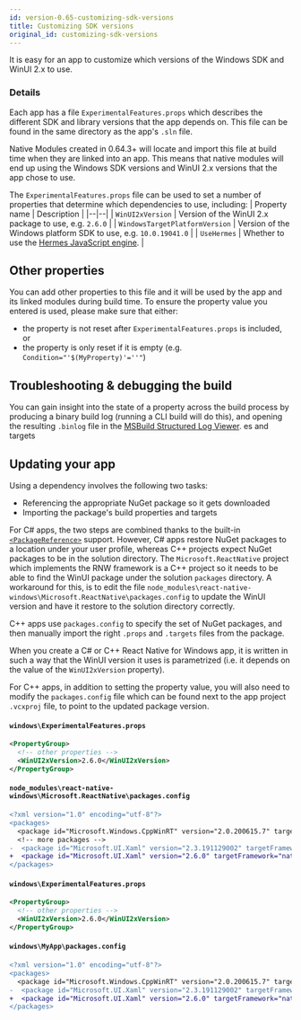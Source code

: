 ```yaml
---
id: version-0.65-customizing-sdk-versions
title: Customizing SDK versions
original_id: customizing-sdk-versions
---
```


It is easy for an app to customize which versions of the Windows SDK and WinUI 2.x to use.

### Details

Each app has a file `ExperimentalFeatures.props` which describes the different SDK and library versions that the app depends on. This file can be found in the same directory as the app's `.sln` file.

Native Modules created in 0.64.3+ will locate and import this file at build time when they are linked into an app. This means that native modules will end up using the Windows SDK versions and WinUI 2.x versions that the app chose to use.

The `ExperimentalFeatures.props` file can be used to set a number of properties that determine which dependencies to use, including:
| Property name | Description |
|--|--|
| `WinUI2xVersion` | Version of the WinUI 2.x package to use, e.g. `2.6.0` |
| `WindowsTargetPlatformVersion` | Version of the Windows platform SDK to use, e.g. `10.0.19041.0` |
| `UseHermes` | Whether to use the [Hermes JavaScript engine](hermes.md). |

## Other properties

You can add other properties to this file and it will be used by the app and its linked modules during build time. To ensure the property value you entered is used, please make sure that either:

- the property is not reset after `ExperimentalFeatures.props` is included, or 
- the property is only reset if it is empty (e.g. `Condition="'$(MyProperty)'=''"`) 

## Troubleshooting & debugging the build

You can gain insight into the state of a property across the build process by producing a binary build log (running a CLI build will do this), and opening the resulting `.binlog` file in the [MSBuild Structured Log Viewer](https://msbuildlog.com/).
es and targets

## Updating your app

Using a dependency involves the following two tasks:

- Referencing the appropriate NuGet package so it gets downloaded
- Importing the package's build properties and targets

For C# apps, the two steps are combined thanks to the built-in  [`<PackageReference>`](https://docs.microsoft.com/nuget/consume-packages/package-references-in-project-files) support.
However, C# apps restore NuGet packages to a location under your user profile, whereas C++ projects expect NuGet packages to be in the solution directory. The `Microsoft.ReactNative` project which implements the RNW framework is a C++ project so it needs to be able to find the WinUI package under the solution `packages` directory. A workaround for this, is to edit the file `node_modules\react-native-windows\Microsoft.ReactNative\packages.config` to update the WinUI version and have it restore to the solution directory correctly.

C++ apps use `packages.config` to specify the set of NuGet packages, and then manually import the right `.props` and `.targets` files from the package.

When you create a C# or C++ React Native for Windows app, it is written in such a way that the WinUI version it uses is parametrized (i.e. it depends on the value of the `WinUI2xVersion` property).

For C++ apps, in addition to setting the property value, you will also need to modify the `packages.config` file which can be found next to the app project `.vcxproj` file, to point to the updated package version.

<!--DOCUSAURUS_CODE_TABS-->
<!--C# app-->

#### `windows\ExperimentalFeatures.props`

```xml title="ExperimentalFeatures.props"
<PropertyGroup>
  <!-- other properties -->
  <WinUI2xVersion>2.6.0</WinUI2xVersion>
</PropertyGroup>
```

#### `node_modules\react-native-windows\Microsoft.ReactNative\packages.config`

```diff
<?xml version="1.0" encoding="utf-8"?>
<packages>
  <package id="Microsoft.Windows.CppWinRT" version="2.0.200615.7" targetFramework="native" />
  <!-- more packages -->
-  <package id="Microsoft.UI.Xaml" version="2.3.191129002" targetFramework="native" />
+  <package id="Microsoft.UI.Xaml" version="2.6.0" targetFramework="native" />
</packages>
```


<!--C++ app-->

#### `windows\ExperimentalFeatures.props`

```xml
<PropertyGroup>
  <!-- other properties -->
  <WinUI2xVersion>2.6.0</WinUI2xVersion>
</PropertyGroup>
```

#### `windows\MyApp\packages.config`

```diff
<?xml version="1.0" encoding="utf-8"?>
<packages>
  <package id="Microsoft.Windows.CppWinRT" version="2.0.200615.7" targetFramework="native" />
-  <package id="Microsoft.UI.Xaml" version="2.3.191129002" targetFramework="native" />
+  <package id="Microsoft.UI.Xaml" version="2.6.0" targetFramework="native" />
</packages>
```

<!--END_DOCUSAURUS_CODE_TABS-->
